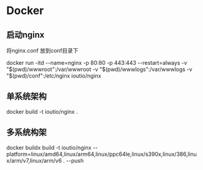 # Docker

## 启动nginx

将nginx.conf 放到conf目录下

docker run -itd --name=nginx -p 80:80 -p 443:443 --restart=always -v "$(pwd)/wwwroot":/var/wwwroot -v "$(pwd)/wwwlogs":/var/wwwlogs -v "$(pwd)/conf":/etc/nginx ioutio/nginx

## 单系统架构

docker build -t ioutio/nginx .

## 多系统构架

docker buildx build -t ioutio/nginx --platform=linux/amd64,linux/arm64,linux/ppc64le,linux/s390x,linux/386,linux/arm/v7,linux/arm/v6 . --push